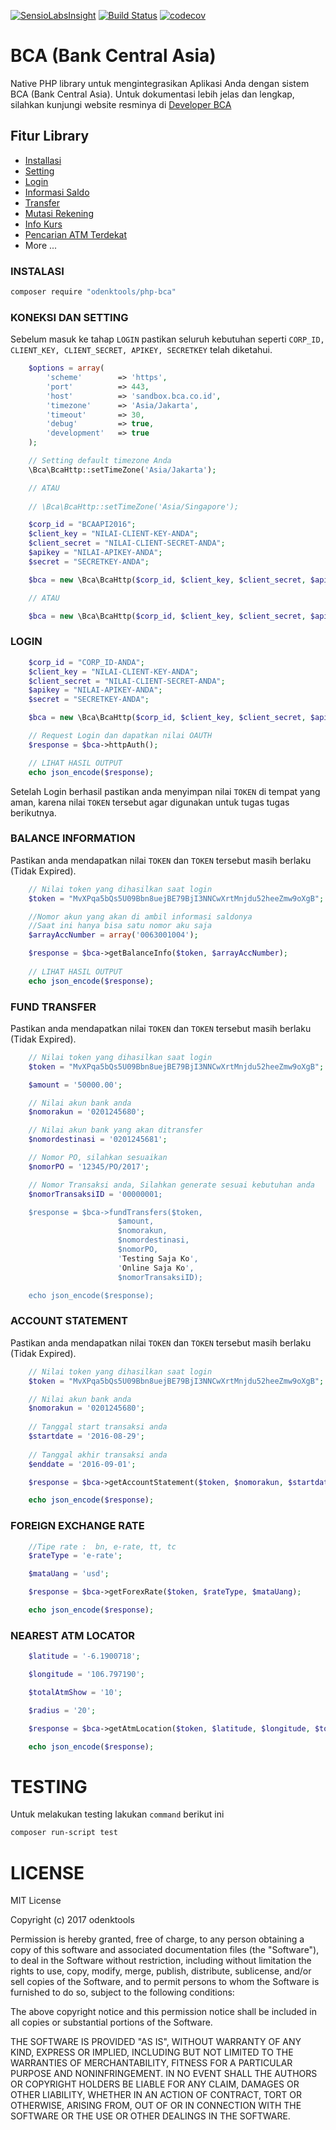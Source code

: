 [![SensioLabsInsight](https://insight.sensiolabs.com/projects/0a685157-ea99-4554-b302-9e8879d05648/small.png)](https://insight.sensiolabs.com/projects/0a685157-ea99-4554-b302-9e8879d05648)
[![Build Status](https://travis-ci.org/odenktools/php-bca.svg?branch=master)](https://travis-ci.org/odenktools/php-bca)
[![codecov](https://codecov.io/gh/odenktools/php-bca/branch/master/graph/badge.svg)](https://codecov.io/gh/odenktools/php-bca)

# BCA (Bank Central Asia)

Native PHP library untuk mengintegrasikan Aplikasi Anda dengan sistem BCA (Bank Central Asia). Untuk dokumentasi lebih jelas dan lengkap, silahkan kunjungi website resminya di [Developer BCA](https://developer.bca.co.id/documentation)


## Fitur Library

* [Installasi](https://github.com/odenktools/php-bca#instalasi)
* [Setting](https://github.com/odenktools/php-bca#koneksi-dan-setting)
* [Login](https://github.com/odenktools/php-bca#login)
* [Informasi Saldo](https://github.com/odenktools/php-bca#balance-information)
* [Transfer](https://github.com/odenktools/php-bca#fund-transfer)
* [Mutasi Rekening](https://github.com/odenktools/php-bca#account-statement)
* [Info Kurs](https://github.com/odenktools/php-bca#foreign-exchange-rate)
* [Pencarian ATM Terdekat](https://github.com/odenktools/php-bca#nearest-atm-locator)
* More ...

### INSTALASI

```bash
composer require "odenktools/php-bca"
```

### KONEKSI DAN SETTING

Sebelum masuk ke tahap ```LOGIN``` pastikan seluruh kebutuhan seperti ```CORP_ID, CLIENT_KEY, CLIENT_SECRET, APIKEY, SECRETKEY``` telah diketahui.

```php
    $options = array(
        'scheme'        => 'https',
        'port'          => 443,
        'host'          => 'sandbox.bca.co.id',
        'timezone'      => 'Asia/Jakarta',
        'timeout'       => 30,
        'debug'         => true,
        'development'   => true
    );

	// Setting default timezone Anda
	\Bca\BcaHttp::setTimeZone('Asia/Jakarta');

	// ATAU
	
	// \Bca\BcaHttp::setTimeZone('Asia/Singapore');

	$corp_id = "BCAAPI2016";
	$client_key = "NILAI-CLIENT-KEY-ANDA";
	$client_secret = "NILAI-CLIENT-SECRET-ANDA";
	$apikey = "NILAI-APIKEY-ANDA";
	$secret = "SECRETKEY-ANDA";

	$bca = new \Bca\BcaHttp($corp_id, $client_key, $client_secret, $apikey, $secret);

	// ATAU

	$bca = new \Bca\BcaHttp($corp_id, $client_key, $client_secret, $apikey, $secret, $options);
```

### LOGIN

```php
	$corp_id = "CORP_ID-ANDA";
	$client_key = "NILAI-CLIENT-KEY-ANDA";
	$client_secret = "NILAI-CLIENT-SECRET-ANDA";
	$apikey = "NILAI-APIKEY-ANDA";
	$secret = "SECRETKEY-ANDA";

	$bca = new \Bca\BcaHttp($corp_id, $client_key, $client_secret, $apikey, $secret);

	// Request Login dan dapatkan nilai OAUTH
	$response = $bca->httpAuth();

	// LIHAT HASIL OUTPUT
	echo json_encode($response);
```

Setelah Login berhasil pastikan anda menyimpan nilai ```TOKEN``` di tempat yang aman, karena nilai ```TOKEN``` tersebut agar digunakan untuk tugas tugas berikutnya.

### BALANCE INFORMATION

Pastikan anda mendapatkan nilai ```TOKEN``` dan ```TOKEN``` tersebut masih berlaku (Tidak Expired).

```php
	// Nilai token yang dihasilkan saat login
	$token = "MvXPqa5bQs5U09Bbn8uejBE79BjI3NNCwXrtMnjdu52heeZmw9oXgB";

	//Nomor akun yang akan di ambil informasi saldonya
	//Saat ini hanya bisa satu nomor aku saja
	$arrayAccNumber = array('0063001004');

	$response = $bca->getBalanceInfo($token, $arrayAccNumber);
	
	// LIHAT HASIL OUTPUT
	echo json_encode($response);
```

### FUND TRANSFER

Pastikan anda mendapatkan nilai ```TOKEN``` dan ```TOKEN``` tersebut masih berlaku (Tidak Expired).

```php
	// Nilai token yang dihasilkan saat login
	$token = "MvXPqa5bQs5U09Bbn8uejBE79BjI3NNCwXrtMnjdu52heeZmw9oXgB";

	$amount = '50000.00';

	// Nilai akun bank anda
	$nomorakun = '0201245680';

	// Nilai akun bank yang akan ditransfer
	$nomordestinasi = '0201245681';

	// Nomor PO, silahkan sesuaikan
	$nomorPO = '12345/PO/2017';

	// Nomor Transaksi anda, Silahkan generate sesuai kebutuhan anda
	$nomorTransaksiID = '00000001;

	$response = $bca->fundTransfers($token, 
						$amount,
						$nomorakun,
						$nomordestinasi,
						$nomorPO,
						'Testing Saja Ko',
						'Online Saja Ko',
						$nomorTransaksiID);

	echo json_encode($response);
```

### ACCOUNT STATEMENT

Pastikan anda mendapatkan nilai ```TOKEN``` dan ```TOKEN``` tersebut masih berlaku (Tidak Expired).

```php
	// Nilai token yang dihasilkan saat login
	$token = "MvXPqa5bQs5U09Bbn8uejBE79BjI3NNCwXrtMnjdu52heeZmw9oXgB";

	// Nilai akun bank anda
	$nomorakun = '0201245680';
	
	// Tanggal start transaksi anda
	$startdate = '2016-08-29';
	
	// Tanggal akhir transaksi anda
	$enddate = '2016-09-01';

	$response = $bca->getAccountStatement($token, $nomorakun, $startdate, $enddate);

	echo json_encode($response);
```

### FOREIGN EXCHANGE RATE

```php
	//Tipe rate :  bn, e-rate, tt, tc
	$rateType = 'e-rate';

	$mataUang = 'usd';

	$response = $bca->getForexRate($token, $rateType, $mataUang);

	echo json_encode($response);
```

### NEAREST ATM LOCATOR

```php
	$latitude = '-6.1900718';

	$longitude = '106.797190';

	$totalAtmShow = '10';

	$radius = '20';

	$response = $bca->getAtmLocation($token, $latitude, $longitude, $totalAtmShow, $radius);

	echo json_encode($response);
```

# TESTING

Untuk melakukan testing lakukan ```command``` berikut ini

```bash
composer run-script test
```

# LICENSE

MIT License

Copyright (c) 2017 odenktools

Permission is hereby granted, free of charge, to any person obtaining a copy
of this software and associated documentation files (the "Software"), to deal
in the Software without restriction, including without limitation the rights
to use, copy, modify, merge, publish, distribute, sublicense, and/or sell
copies of the Software, and to permit persons to whom the Software is
furnished to do so, subject to the following conditions:

The above copyright notice and this permission notice shall be included in all
copies or substantial portions of the Software.

THE SOFTWARE IS PROVIDED "AS IS", WITHOUT WARRANTY OF ANY KIND, EXPRESS OR
IMPLIED, INCLUDING BUT NOT LIMITED TO THE WARRANTIES OF MERCHANTABILITY,
FITNESS FOR A PARTICULAR PURPOSE AND NONINFRINGEMENT. IN NO EVENT SHALL THE
AUTHORS OR COPYRIGHT HOLDERS BE LIABLE FOR ANY CLAIM, DAMAGES OR OTHER
LIABILITY, WHETHER IN AN ACTION OF CONTRACT, TORT OR OTHERWISE, ARISING FROM,
OUT OF OR IN CONNECTION WITH THE SOFTWARE OR THE USE OR OTHER DEALINGS IN THE
SOFTWARE.
